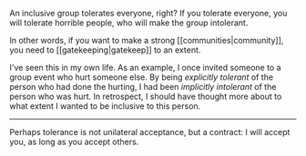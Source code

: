 An inclusive group tolerates everyone, right? If you tolerate everyone, you will tolerate horrible people, who will make the group intolerant.

In other words, if you want to make a strong [[communities|community]], you need to [[gatekeeping|gatekeep]] to an extent.

I've seen this in my own life. As an example, I once invited someone to a group event who hurt someone else. By being *explicitly tolerant* of the person who had done the hurting, I had been *implicitly intolerant* of the person who was hurt. In retrospect, I should have thought more about to what extent I wanted to be inclusive to this person.

-------------------

Perhaps tolerance is not unilateral acceptance, but a contract: I will accept you, as long as you accept others.

